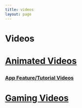 ```yaml
---
title: videos
layout: page
---
```

<h1>Videos</h1>

<h1><p><a href = "https://samuraiowl.github.io/animated_videos">Animated Videos</a></p></h1>
<h3><p><a href = "https://samuraiowl.github.io/promotion_videos">App Feature/Tutorial Videos</a></p></h3>
<h1><p><a href = "https://samuraiowl.github.io/gaming_videos.html">Gaming Videos</a></p></h1>
